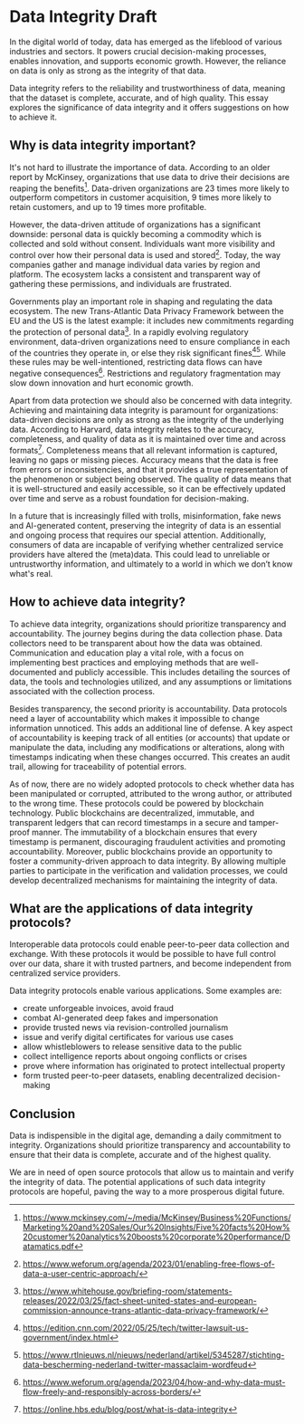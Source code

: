 # Data Integrity Draft
In the digital world of today, data has emerged as the lifeblood of various industries and sectors. It powers crucial decision-making processes, enables innovation, and supports economic growth. However, the reliance on data is only as strong as the integrity of that data. 

Data integrity refers to the reliability and trustworthiness of data, meaning that the dataset is complete, accurate, and of high quality. This essay explores the significance of data integrity and it offers suggestions on how to achieve it.


## Why is data integrity important?
It's not hard to illustrate the importance of data. According to an older report by McKinsey, organizations that use data to drive their decisions are reaping the benefits[^1]. Data-driven organizations are 23 times more likely to outperform competitors in customer acquisition, 9 times more likely to retain customers, and up to 19 times more profitable.

However, the data-driven attitude of organizations has a significant downside: personal data is quickly becoming a commodity which is collected and sold without consent. Individuals want more visibility and control over how their personal data is used and stored[^2]. Today, the way companies gather and manage individual data varies by region and platform. The ecosystem lacks a consistent and transparent way of gathering these permissions, and individuals are frustrated.

Governments play an important role in shaping and regulating the data ecosystem. The new Trans-Atlantic Data Privacy Framework between the EU and the US is the latest example: it includes new commitments regarding the protection of personal data[^3]. In a rapidly evolving regulatory environment, data-driven organizations need to ensure compliance in each of the countries they operate in, or else they risk significant fines[^4][^5]. While these rules may be well-intentioned, restricting data flows can have negative consequences[^6]. Restrictions and regulatory fragmentation may slow down innovation and hurt economic growth.

Apart from data protection we should also be concerned with data integrity. Achieving and maintaining data integrity is paramount for organizations: data-driven decisions are only as strong as the integrity of the underlying data. According to Harvard, data integrity relates to the accuracy, completeness, and quality of data as it is maintained over time and across formats[^7]. Completeness means that all relevant information is captured, leaving no gaps or missing pieces. Accuracy means that the data is free from errors or inconsistencies, and that it provides a true representation of the phenomenon or subject being observed. The quality of data means that it is well-structured and easily accessible, so it can be effectively updated over time and serve as a robust foundation for decision-making.

In a future that is increasingly filled with trolls, misinformation, fake news and AI-generated content, preserving the integrity of data is an essential and ongoing process that requires our special attention. Additionally, consumers of data are incapable of verifying whether centralized service providers have altered the (meta)data. This could lead to unreliable or untrustworthy information, and ultimately to a world in which we don’t know what's real. 


## How to achieve data integrity?
To achieve data integrity, organizations should prioritize transparency and accountability. The journey begins during the data collection phase. Data collectors need to be transparent about how the data was obtained. Communication and education play a vital role, with a focus on implementing best practices and employing methods that are well-documented and publicly accessible. This includes detailing the sources of data, the tools and technologies utilized, and any assumptions or limitations associated with the collection process.

Besides transparency, the second priority is accountability. Data protocols need a layer of accountability which makes it impossible to change information unnoticed. This adds an additional line of defense. A key aspect of accountability is keeping track of all entities (or accounts) that update or manipulate the data, including any modifications or alterations, along with timestamps indicating when these changes occurred. This creates an audit trail, allowing for traceability of potential errors. 

As of now, there are no widely adopted protocols to check whether data has been manipulated or corrupted, attributed to the wrong author, or attributed to the wrong time. These protocols could be powered by blockchain technology. Public blockchains are decentralized, immutable, and transparent ledgers that can record timestamps in a secure and tamper-proof manner. The immutability of a blockchain ensures that every timestamp is permanent, discouraging fraudulent activities and promoting accountability. Moreover, public blockchains provide an opportunity to foster a community-driven approach to data integrity. By allowing multiple parties to participate in the verification and validation processes, we could develop decentralized mechanisms for maintaining the integrity of data. 


## What are the applications of data integrity protocols?
Interoperable data protocols could enable peer-to-peer data collection and exchange. With these protocols it would be possible to have full control over our data, share it with trusted partners, and become independent from centralized service providers.

Data integrity protocols enable various applications. Some examples are:

- create unforgeable invoices, avoid fraud
- combat AI-generated deep fakes and impersonation
- provide trusted news via revision-controlled journalism
- issue and verify digital certificates for various use cases
- allow whistleblowers to release sensitive data to the public
- collect intelligence reports about ongoing conflicts or crises
- prove where information has originated to protect intellectual property
- form trusted peer-to-peer datasets, enabling decentralized decision-making


## Conclusion
Data is indispensible in the digital age, demanding a daily commitment to integrity. Organizations should prioritize transparency and accountability to ensure that their data is complete, accurate and of the highest quality. 

We are in need of open source protocols that allow us to maintain and verify the integrity of data. The potential applications of such data integrity protocols are hopeful, paving the way to a more prosperous digital future.



[^1]: https://www.mckinsey.com/~/media/McKinsey/Business%20Functions/Marketing%20and%20Sales/Our%20Insights/Five%20facts%20How%20customer%20analytics%20boosts%20corporate%20performance/Datamatics.pdf

[^2]: https://www.weforum.org/agenda/2023/01/enabling-free-flows-of-data-a-user-centric-approach/

[^3]: https://www.whitehouse.gov/briefing-room/statements-releases/2022/03/25/fact-sheet-united-states-and-european-commission-announce-trans-atlantic-data-privacy-framework/

[^4]: https://edition.cnn.com/2022/05/25/tech/twitter-lawsuit-us-government/index.html

[^5]: https://www.rtlnieuws.nl/nieuws/nederland/artikel/5345287/stichting-data-bescherming-nederland-twitter-massaclaim-wordfeud

[^6]: https://www.weforum.org/agenda/2023/04/how-and-why-data-must-flow-freely-and-responsibly-across-borders/

[^7]: https://online.hbs.edu/blog/post/what-is-data-integrity
